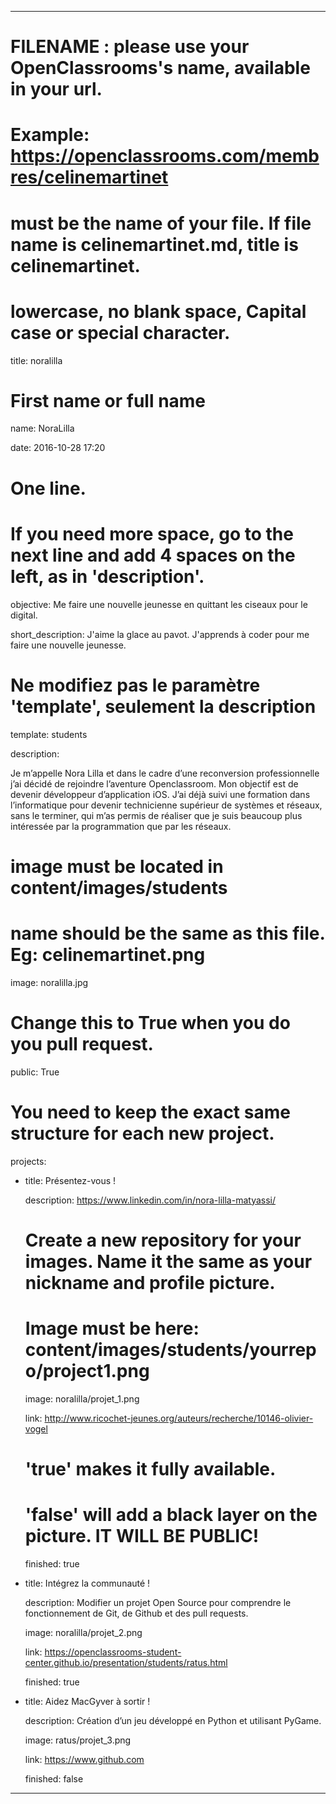 ---


# FILENAME : please use your OpenClassrooms's name, available in your url.

# Example: https://openclassrooms.com/membres/celinemartinet

# must be the name of your file. If file name is celinemartinet.md, title is celinemartinet.

# lowercase, no blank space, Capital case or special character.

title: noralilla


# First name or full name

name: NoraLilla

date: 2016-10-28 17:20


# One line.

# If you need more space, go to the next line and add 4 spaces on the left, as in 'description'.

objective: Me faire une nouvelle jeunesse en quittant les ciseaux pour le digital.

short_description: J'aime la glace au pavot. J'apprends à coder pour me faire une nouvelle jeunesse.


# Ne modifiez pas le paramètre 'template', seulement la description

template: students

description:

 Je m’appelle Nora Lilla et dans le cadre d’une reconversion professionnelle j’ai décidé de rejoindre l’aventure Openclassroom.
Mon objectif est de devenir développeur d’application iOS.
J’ai déjà suivi une formation dans l’informatique pour devenir technicienne supérieur de systèmes et réseaux, sans le terminer, qui m’as permis de réaliser que je suis beaucoup plus intéressée par la programmation que par les réseaux.


# image must be located in content/images/students

# name should be the same as this file. Eg: celinemartinet.png

image: noralilla.jpg


# Change this to True when you do you pull request.

public: True


# You need to keep the exact same structure for each new project.

projects:

  - title: Présentez-vous !

    description: https://www.linkedin.com/in/nora-lilla-matyassi/

    # Create a new repository for your images. Name it the same as your nickname and profile picture.

    # Image must be here: content/images/students/yourrepo/project1.png

    image: noralilla/projet_1.png

    link: http://www.ricochet-jeunes.org/auteurs/recherche/10146-olivier-vogel

    # 'true' makes it fully available.

    # 'false' will add a black layer on the picture. IT WILL BE PUBLIC!

    finished: true

  - title: Intégrez la communauté !

    description: Modifier un projet Open Source pour comprendre le fonctionnement de Git, de Github et des pull requests. 

    image: noralilla/projet_2.png

    link: https://openclassrooms-student-center.github.io/presentation/students/ratus.html

    finished: true

  - title: Aidez MacGyver à sortir !

    description: Création d’un jeu développé en Python et utilisant PyGame.

    image: ratus/projet_3.png

    link: https://www.github.com

    finished: false

---